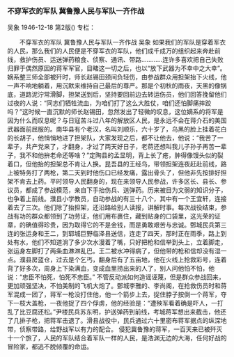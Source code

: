 ### 不穿军衣的军队  冀鲁豫人民与军队一齐作战
吴象
1946-12-18
第2版()
专栏：

　　不穿军衣的军队
    冀鲁豫人民与军队一齐作战
    吴象
    如果我们的军队是穿着军衣的人民，那么我们的人民便是不穿军衣的军队，他们成千成万的组织起来奔赴前线，救护伤员、运送弹药粮食、侦察、通讯、带路…………连许多喜欢把自己失败归罪于偶然原因的蒋军军官，目睹这一切之后，也以“放下武器为不幸中之大幸”。嫡系整三师全部被歼时，师长赵锡田颈间负轻伤，由参战群众用担架抬下火线，他一声不响地躺着，用沉默来维持自己最后的尊严。那是个初秋的雨夜，天黑的像锅底，道路泥泞常滑脚，担架送到后，坚持要回前边去转运伤员，他们回答挽留他们过夜的人说：“同志们牺牲流血，为咱们打了这么大胜仗，咱们还怕脚痛摔跤吗？”这时候一直沉默的师长赵锡田，忽然发出了轻微的叹息，这位嫡系的将军是因为什么而叹息呢？与日寇苦斗过八年的解放区人民，是永远不会在蒋介石的美国武器面前屈服的。南华县有个老汉，名叫刘顺乐，六十岁了，乌黑的脸上挂着花白的长胡子，他悄悄地进了担架队，大家发现之后，都不让他去，他说：“我苦了一辈子，共产党来了，才翻身，才过了两天好日子，老蒋还想叫我儿子孙子再苦一辈子，我不和他拚老命还等啥？”定陶县的孟显明，背上长了疮，肿得像馒头似的裂着口，但他抬的担架总不肯让人换。昆吾县的王经乌，带领担架连夜赶赴前线，路上被特务打了两枪，第二天到时他伤口已经发痛，露出骨头了，但他非先按排好担架不肯去上药。平时领导人民翻身的，现在来领导人民参战，许多区长、县长、参议员，都成了参战模范，亲自下手抬伤兵、送弹药。历来被目为文弱的知识分子，也争着上前线。濮县小学教员，自动参战的有三十八个，其中有一个王宜轩，连接着去了三次。他们除了抬担架，还沿路给别人读报，讲解时事。每次战役结束，参战有功的群众都领到了功劳证，他们用布裹住，藏到贴身的口袋里，这光荣的证章，的确值得珍贵，因为取得它的不是金钱，而是勇敢艰苦与忠诚。鄄城民兵第三连的张运身和王二，到郓城巨野临泽县送信，连走了四天，那时正在雨季，路上到处有水，他们不知道淌了多少次水漫着了嘴，只好把枪和信举到头上，立着脚走，张运身左脚打了两条血淋淋乱巴。王二被水冲得病了，但他带的枪和信却没有湿一点。濮县房蓝仓，过去是个乞丐，翻身后有了五亩地，他在火线上抢救彩号，连着背了好多次，周身上下染满血，变成血里捞出来的人了，别人问他怕不怕，他说：“忠臣不怕死，怕死不忠臣。”
    不管反动派如何造谣诬蔑，但是群众参战回来，更加顽强坚决，不怕美制的飞机大炮了。鄄城李雅的、李尚阁，在抢救伤员时和蒋军混成一团了，蒋军一枪没打住他，他一个箭步上去，捉住脖子按倒一个蒋军，夺下一枝大盖枪，一夜他捉了四个俘虏，他的经验是：“遭殃军看着确是吓人，一打乱了比豆腐还松。”尹楼民兵苏东明，护送弹药到前线，考城蒋军想出来截击，他还了几排子枪，把蒋军击退了。滑县战役中，民兵通过六十里密布蒋军据点的纵深地带，侦察带路，给野战军以有力的配合。
    侵犯冀鲁豫的蒋军，一百天来已被歼灭十一个旅了，人民的军队结合着军队一样的人民，是浩渊无边的大海，任何好战的冒险家，都逃不脱倾覆的命运。
